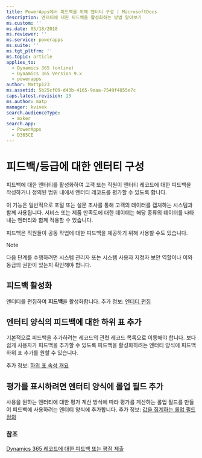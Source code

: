 ```yaml
---
title: PowerApps에서 피드백을 위해 엔터티 구성 | MicrosoftDocs
description: 엔터티에 대한 피드백을 활성화하는 방법 알아보기
ms.custom: ''
ms.date: 05/18/2018
ms.reviewer: ''
ms.service: powerapps
ms.suite: ''
ms.tgt_pltfrm: ''
ms.topic: article
applies_to:
  - Dynamics 365 (online)
  - Dynamics 365 Version 9.x
  - powerapps
author: Mattp123
ms.assetid: 5b25cf09-d43b-4165-9eaa-7549f4855e7c
caps.latest.revision: 13
ms.author: matp
manager: kvivek
search.audienceType:
  - maker
search.app:
  - PowerApps
  - D365CE
---
```

# <a name="configure-an-entity-for-feedbackratings"></a>피드백/등급에 대한 엔터티 구성

피드백에 대한 엔터티를 활성화하여 고객 또는 직원이 엔터티 레코드에 대한 피드백을 작성하거나 정의된 범위 내에서 엔터티 레코드를 평가할 수 있도록 합니다.  

이 기능은 일반적으로 포털 또는 설문 조사를 통해 고객의 데이터를 캡처하는 시스템과 함께 사용됩니다. 서비스 또는 제품 만족도에 대한 데이터는 해당 종류의 데이터를 나타내는 엔터티와 함께 적용할 수 있습니다.

피드백은 직원들이 공동 작업에 대한 피드백을 제공하기 위해 사용할 수도 있습니다.

> [!NOTE]
> 다음 단계를 수행하려면 시스템 관리자 또는 시스템 사용자 지정자 보안 역할이나 이와 동급의 권한이 있는지 확인해야 합니다.
  
## <a name="enable-feedback"></a>피드백 활성화  
  
엔터티를 편집하여 **피드백**을 활성화합니다. 추가 정보: [엔터티 편집](edit-entities.md)
  
## <a name="add-a-subgrid-for-feedback-on-the-entity-form"></a>엔터티 양식의 피드백에 대한 하위 표 추가  

기본적으로 피드백을 추가하려는 레코드의 관련 레코드 목록으로 이동해야 합니다. 보다 쉽게 사용자가 피드백을 추가할 수 있도록 피드백을 활성화하려는 엔터티 양식에 피드백 하위 표 추가를 원할 수 있습니다.  

<!-- This is the closest I could find to a topic about adding an subgrid to a form. -->
추가 정보: [하위 표 속성 개요](../model-driven-apps/sub-grid-properties-legacy.md)

## <a name="add-a-rollup-field--to-the-entity-form-to-show-the-ratings"></a>평가를 표시하려면 엔터티 양식에 롤업 필드 추가  

사용을 원하는 엔터티에 대한 평가 계산 방식에 따라 평가를 계산하는 롤업 필드를 만들어 피드백에 사용하려는 엔터티 양식에 추가합니다. 추가 정보: [값을 집계하는 롤업 필드 정의](define-rollup-fields.md)
  
### <a name="see-also"></a>참조  
 [Dynamics 365 레코드에 대한 피드백 또는 평점 제출](/dynamics365/customer-engagement/basics/submit-feedback-ratings)
